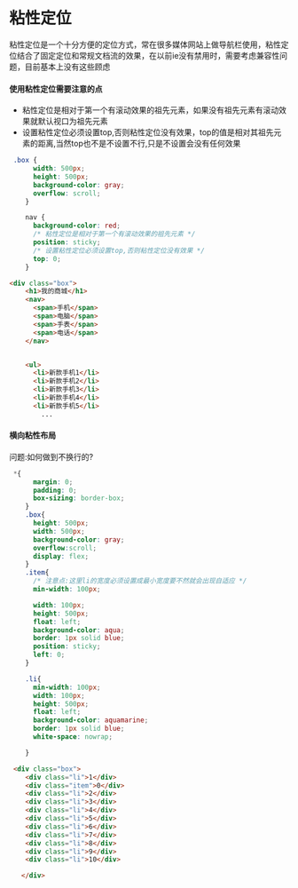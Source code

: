 # 粘性定位

粘性定位是一个十分方便的定位方式，常在很多媒体网站上做导航栏使用，粘性定位结合了固定定位和常规文档流的效果，在以前ie没有禁用时，需要考虑兼容性问题，目前基本上没有这些顾虑



#### 使用粘性定位需要注意的点

* 粘性定位是相对于第一个有滚动效果的祖先元素，如果没有祖先元素有滚动效果就默认视口为祖先元素
* 设置粘性定位必须设置top,否则粘性定位没有效果，top的值是相对其祖先元素的距离,当然top也不是不设置不行,只是不设置会没有任何效果



```css
 .box {
      width: 500px;
      height: 500px;
      background-color: gray;
      overflow: scroll;
    }

    nav {
      background-color: red;
      /* 粘性定位是相对于第一个有滚动效果的祖先元素 */
      position: sticky;
      /* 设置粘性定位必须设置top,否则粘性定位没有效果 */
      top: 0;
    }
```

```html
<div class="box">
    <h1>我的商城</h1>
    <nav>
      <span>手机</span>
      <span>电脑</span>
      <span>手表</span>
      <span>电话</span>
    </nav>


    <ul>
      <li>新款手机1</li>
      <li>新款手机2</li>
      <li>新款手机3</li>
      <li>新款手机4</li>
      <li>新款手机5</li>
        ...
```



#### 横向粘性布局

问题:如何做到不换行的?

```css
 *{
      margin: 0;
      padding: 0;
      box-sizing: border-box;
    }
    .box{
      height: 500px;
      width: 500px;
      background-color: gray;
      overflow:scroll;
      display: flex;
    }
    .item{
      /* 注意点:这里li的宽度必须设置成最小宽度要不然就会出现自适应 */
      min-width: 100px;

      width: 100px;
      height: 500px;
      float: left;
      background-color: aqua;
      border: 1px solid blue;
      position: sticky;
      left: 0;
    }

    .li{
      min-width: 100px;
      width: 100px;
      height: 500px;
      float: left;
      background-color: aquamarine;
      border: 1px solid blue;
      white-space: nowrap;

    }
```

```html
 <div class="box">
    <div class="li">1</div>
    <div class="item">0</div>
    <div class="li">2</div>
    <div class="li">3</div>
    <div class="li">4</div>
    <div class="li">5</div>
    <div class="li">6</div>
    <div class="li">7</div>
    <div class="li">8</div>
    <div class="li">9</div>
    <div class="li">10</div>

   </div>
```

